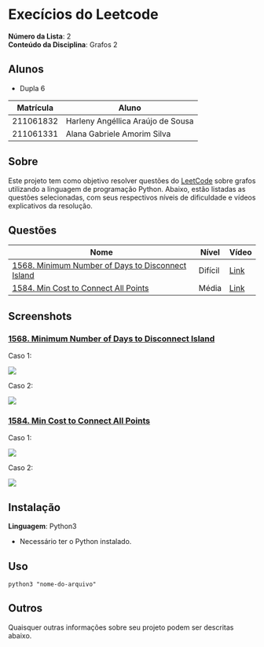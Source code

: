 # Execícios do Leetcode

**Número da Lista**: 2<br>
**Conteúdo da Disciplina**: Grafos 2<br>

## Alunos

- Dupla 6

| Matrícula | Aluno                             |
| --------- | --------------------------------- |
| 211061832 | Harleny Angéllica Araújo de Sousa |
| 211061331 | Alana Gabriele Amorim Silva       |

## Sobre

Este projeto tem como objetivo resolver questões do [LeetCode](https://leetcode.com/problemset/?search=graph&page=1&sorting=W3t9XQ%3D%3D) sobre grafos utilizando a linguagem de programação Python. Abaixo, estão listadas as questões selecionadas, com seus respectivos níveis de dificuldade e vídeos explicativos da resolução.

## Questões

| Nome                                                                                                                                                                | Nível   | Vídeo                                                                                                                                                                                                                                                                                          |
| ------------------------------------------------------------------------------------------------------------------------------------------------------------------- | ------- | ---------------------------------------------------------------------------------------------------------------------------------------------------------------------------------------------------------------------------------------------------------------------------------------------- |
| [1568. Minimum Number of Days to Disconnect Island](https://leetcode.com/problems/is-graph-bipartite/description/)                                                                          | Difícil   | [Link](https://leetcode.com/problems/minimum-number-of-days-to-disconnect-island/description/) |
| [ 1584. Min Cost to Connect All Points](https://leetcode.com/problems/min-cost-to-connect-all-points/description/) | Média   | [Link](https://leetcode.com/problems/min-cost-to-connect-all-points/description/) |


## Screenshots

### [1568. Minimum Number of Days to Disconnect Island](https://leetcode.com/problems/is-graph-bipartite/description/)

Caso 1:

![](https://github.com/user-attachments/assets/98455d8e-0f99-4327-baf5-69517ba68af0)<br>

Caso 2:

![](https://github.com/user-attachments/assets/ad983e6f-06d2-4a19-980b-d369db38f8f0)<br>


### [1584. Min Cost to Connect All Points](https://leetcode.com/problems/min-cost-to-connect-all-points/description/)

Caso 1:

![](https://github.com/user-attachments/assets/90bd0e4c-6ce8-4b4d-b990-734ded92e735)<br>


Caso 2:

![](https://github.com/user-attachments/assets/7ce979d7-4126-47ff-8172-d16a5e02f228)<br>

## Instalação

**Linguagem**: Python3 <br>

- Necessário ter o Python instalado.

## Uso

```
python3 "nome-do-arquivo"
```

## Outros

Quaisquer outras informações sobre seu projeto podem ser descritas abaixo.
